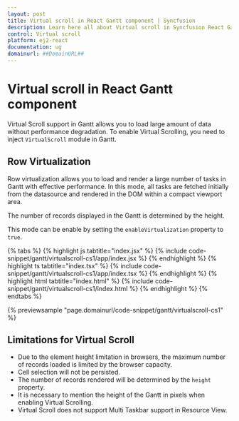 ```yaml
---
layout: post
title: Virtual scroll in React Gantt component | Syncfusion
description: Learn here all about Virtual scroll in Syncfusion React Gantt component of Syncfusion Essential JS 2 and more.
control: Virtual scroll 
platform: ej2-react
documentation: ug
domainurl: ##DomainURL##
---
```


# Virtual scroll in React Gantt component

Virtual Scroll support in Gantt allows you to load large amount of data without performance degradation. To enable Virtual Scrolling, you need to inject `VirtualScroll` module in Gantt.

## Row Virtualization

Row virtualization allows you to load and render a large number of tasks in Gantt with effective performance. In this mode, all tasks are fetched initially from the datasource and rendered in the DOM within a compact viewport area.

The number of records displayed in the Gantt is determined by the height.

This mode can be enable by setting the `enableVirtualization` property to `true`.

{% tabs %}
{% highlight js tabtitle="index.jsx" %}
{% include code-snippet/gantt/virtualscroll-cs1/app/index.jsx %}
{% endhighlight %}
{% highlight ts tabtitle="index.tsx" %}
{% include code-snippet/gantt/virtualscroll-cs1/app/index.tsx %}
{% endhighlight %}
{% highlight html tabtitle="index.html" %}
{% include code-snippet/gantt/virtualscroll-cs1/index.html %}
{% endhighlight %}
{% endtabs %}
        
{% previewsample "page.domainurl/code-snippet/gantt/virtualscroll-cs1" %}

## Limitations for Virtual Scroll

* Due to the element height limitation in browsers, the maximum number of records loaded is limited by the browser capacity.
* Cell selection will not be persisted.
* The number of records rendered will be determined by the `height` property.
* It is necessary to mention the height of the Gantt in pixels when enabling Virtual Scrolling.
* Virtual Scroll does not support Multi Taskbar support in Resource View.
